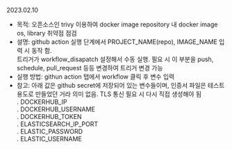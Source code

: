 2023.02.10 
- 목적: 오픈소스인 trivy 이용하여 docker image repository 내 docker image os, library 취약점 점검
- 설명: github action 실행 단계에서 PROJECT_NAME(repo), IMAGE_NAME 입력 시 동작 함.  
트리거가 workflow_disapatch 설정해서 수동 실행. 필요 시 이 부분을 push, schedule, pull_request 등등 변경하여 트리거 변경 가능
- 실행 방법: githun action 탭에서 workflow 클릭 후 변수 입력
- 참고: 아래 값은 github secret에 저장되어 있는 변수들이며, 인증서 파일은 테스트 용도로 만들었던 거라 의미 없음. TLS 통신 필요 시 다시 직접 생성해야 됨  
  . DOCKERHUB_IP  
  . DOCKERHUB_USERNAME  
  . DOCKERHUB_TOKEN  
  . ELASTICSEARCH_IP_PORT  
  . ELASTIC_PASSWORD  
  . ELASTIC_USERNAME  
